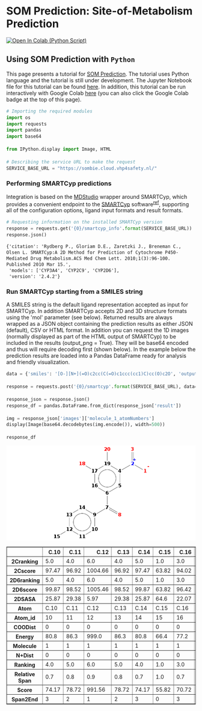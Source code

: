 # SOM Prediction: Site-of-Metabolism Prediction

<a target="_blank" href="https://colab.research.google.com/github/VHP4Safety/vhp4safety-docs/blob/main/tutorials/sombie/site_of_metabolism_prediction.ipynb">
  <img src="https://colab.research.google.com/assets/colab-badge.svg" alt="Open In Colab (Python Script)"/>
</a>

## Using SOM Prediction with `Python`

This page presents a tutorial for [SOM Prediction](https://cloud.vhp4safety.nl/service/sombie.html). The tutorial uses Python language and the tutorial is still under development. The Jupyter Notebook file for this tutorial can be found [here](https://github.com/VHP4Safety/vhp4safety-docs/blob/main/tutorials/sombie/site_of_metabolism_prediction.ipynb). In addition, this tutorial can be run interactively with Google Colab [here](https://colab.research.google.com/github/VHP4Safety/vhp4safety-docs/blob/main/tutorials/sombie/site_of_metabolism_prediction.ipynb) (you can also click the Google Colab badge at the top of this page). 


```python
# Importing the required modules
import os 
import requests
import pandas
import base64

from IPython.display import Image, HTML

# Describing the service URL to make the request
SERVICE_BASE_URL = "https://sombie.cloud.vhp4safety.nl/"
```

### Performing SMARTCyp predictions

Integration is based on the [MDStudio](https://github.com/MD-Studio/MDStudio) wrapper around SMARTCyp, which provides a convenient endpoint to the [SMARTCyp](https://smartcyp.sund.ku.dk/about) software<sup>[ref](https://pubs.acs.org/doi/abs/10.1021/ml100016x)</sup>, supporting all of the configuration options, ligand input formats and result formats. 


```python
# Requesting information on the installed SMARTCyp version
response = requests.get('{0}/smartcyp_info'.format(SERVICE_BASE_URL))
response.json()
```




    {'citation': 'Rydberg P., Gloriam D.E., Zaretzki J., Breneman C., Olsen L. SMARTCyp:A 2D Method for Prediction of Cytochrome P450-Mediated Drug Metabolism.ACS Med Chem Lett. 2010;1(3):96-100. Published 2010 Mar 15.',
     'models': ['CYP3A4', 'CYP2C9', 'CYP2D6'],
     'version': '2.4.2'}



### Run SMARTCyp starting from a SMILES string

A SMILES string is the default ligand representation accepted as input for SMARTCyp. In addition SMARTCyp accepts 2D and 3D structure formats using the 'mol' parameter (see below). Returned results are always wrapped as a JSON object containing the prediction results as either JSON (default), CSV or HTML format. In addition you can request the 1D images (normally displayed as part of the HTML output of SMARTCyp) to be included in the results (output_png = True). They will be base64 encoded and thus will require decoding first (shown below). In the example below the prediction results are loaded into a Pandas DataFrame ready for analysis and friendly visualization.


```python
data = {'smiles': '[O-][N+](=O)c2cc(C(=O)c1ccc(cc1)C)cc(O)c2O', 'output_png': True}

response = requests.post('{0}/smartcyp'.format(SERVICE_BASE_URL), data=data)

response_json = response.json()
response_df = pandas.DataFrame.from_dict(response_json['result'])

img = response_json['images']['molecule_1_atomNumbers']
display(Image(base64.decodebytes(img.encode()), width=500))

response_df
```


    
![png](output_5_0.png)
    





<div>
<style scoped>
    .dataframe tbody tr th:only-of-type {
        vertical-align: middle;
    }

    .dataframe tbody tr th {
        vertical-align: top;
    }

    .dataframe thead th {
        text-align: right;
    }
</style>
<table border="1" class="dataframe">
  <thead>
    <tr style="text-align: right;">
      <th></th>
      <th>C.10</th>
      <th>C.11</th>
      <th>C.12</th>
      <th>C.13</th>
      <th>C.14</th>
      <th>C.15</th>
      <th>C.16</th>
      <th>C.17</th>
      <th>C.19</th>
      <th>C.4</th>
      <th>C.5</th>
      <th>C.6</th>
      <th>C.7</th>
      <th>C.9</th>
      <th>N.2</th>
      <th>O.1</th>
      <th>O.18</th>
      <th>O.20</th>
      <th>O.3</th>
      <th>O.8</th>
    </tr>
  </thead>
  <tbody>
    <tr>
      <th>2Cranking</th>
      <td>5.0</td>
      <td>4.0</td>
      <td>6.0</td>
      <td>4.0</td>
      <td>5.0</td>
      <td>1.0</td>
      <td>3.0</td>
      <td>9.0</td>
      <td>7.0</td>
      <td>10.0</td>
      <td>2.0</td>
      <td>13.0</td>
      <td>12.0</td>
      <td>11.0</td>
      <td>8.0</td>
      <td>None</td>
      <td>None</td>
      <td>None</td>
      <td>None</td>
      <td>None</td>
    </tr>
    <tr>
      <th>2Cscore</th>
      <td>97.47</td>
      <td>96.92</td>
      <td>1004.66</td>
      <td>96.92</td>
      <td>97.47</td>
      <td>63.82</td>
      <td>94.02</td>
      <td>1010.6</td>
      <td>1004.69</td>
      <td>1010.64</td>
      <td>91.07</td>
      <td>1022.52</td>
      <td>1022.52</td>
      <td>1022.47</td>
      <td>1004.8</td>
      <td>997.28</td>
      <td>1003.15</td>
      <td>997.35</td>
      <td>997.31</td>
      <td>1021.37</td>
    </tr>
    <tr>
      <th>2D6ranking</th>
      <td>5.0</td>
      <td>4.0</td>
      <td>6.0</td>
      <td>4.0</td>
      <td>5.0</td>
      <td>1.0</td>
      <td>3.0</td>
      <td>9.0</td>
      <td>7.0</td>
      <td>10.0</td>
      <td>2.0</td>
      <td>13.0</td>
      <td>12.0</td>
      <td>11.0</td>
      <td>8.0</td>
      <td>None</td>
      <td>None</td>
      <td>None</td>
      <td>None</td>
      <td>None</td>
    </tr>
    <tr>
      <th>2D6score</th>
      <td>99.87</td>
      <td>98.52</td>
      <td>1005.46</td>
      <td>98.52</td>
      <td>99.87</td>
      <td>63.82</td>
      <td>96.42</td>
      <td>1012.2</td>
      <td>1005.49</td>
      <td>1012.24</td>
      <td>93.47</td>
      <td>1025.72</td>
      <td>1025.72</td>
      <td>1025.67</td>
      <td>1005.6</td>
      <td>997.28</td>
      <td>1003.95</td>
      <td>997.35</td>
      <td>997.31</td>
      <td>1024.57</td>
    </tr>
    <tr>
      <th>2DSASA</th>
      <td>25.87</td>
      <td>29.38</td>
      <td>5.97</td>
      <td>29.38</td>
      <td>25.87</td>
      <td>64.6</td>
      <td>22.07</td>
      <td>4.98</td>
      <td>5.22</td>
      <td>4.05</td>
      <td>18.21</td>
      <td>3.11</td>
      <td>3.37</td>
      <td>4.36</td>
      <td>2.55</td>
      <td>43.01</td>
      <td>43.66</td>
      <td>41.14</td>
      <td>42.17</td>
      <td>31.8</td>
    </tr>
    <tr>
      <th>Atom</th>
      <td>C.10</td>
      <td>C.11</td>
      <td>C.12</td>
      <td>C.13</td>
      <td>C.14</td>
      <td>C.15</td>
      <td>C.16</td>
      <td>C.17</td>
      <td>C.19</td>
      <td>C.4</td>
      <td>C.5</td>
      <td>C.6</td>
      <td>C.7</td>
      <td>C.9</td>
      <td>N.2</td>
      <td>O.1</td>
      <td>O.18</td>
      <td>O.20</td>
      <td>O.3</td>
      <td>O.8</td>
    </tr>
    <tr>
      <th>Atom_id</th>
      <td>10</td>
      <td>11</td>
      <td>12</td>
      <td>13</td>
      <td>14</td>
      <td>15</td>
      <td>16</td>
      <td>17</td>
      <td>19</td>
      <td>4</td>
      <td>5</td>
      <td>6</td>
      <td>7</td>
      <td>9</td>
      <td>2</td>
      <td>1</td>
      <td>18</td>
      <td>20</td>
      <td>3</td>
      <td>8</td>
    </tr>
    <tr>
      <th>COODist</th>
      <td>0</td>
      <td>0</td>
      <td>0</td>
      <td>0</td>
      <td>0</td>
      <td>0</td>
      <td>0</td>
      <td>0</td>
      <td>0</td>
      <td>0</td>
      <td>0</td>
      <td>0</td>
      <td>0</td>
      <td>0</td>
      <td>0</td>
      <td>0</td>
      <td>0</td>
      <td>0</td>
      <td>0</td>
      <td>0</td>
    </tr>
    <tr>
      <th>Energy</th>
      <td>80.8</td>
      <td>86.3</td>
      <td>999.0</td>
      <td>86.3</td>
      <td>80.8</td>
      <td>66.4</td>
      <td>77.2</td>
      <td>999.0</td>
      <td>999.0</td>
      <td>999.0</td>
      <td>74.1</td>
      <td>999.0</td>
      <td>999.0</td>
      <td>999.0</td>
      <td>999.0</td>
      <td>999.0</td>
      <td>999.0</td>
      <td>999.0</td>
      <td>999.0</td>
      <td>999.0</td>
    </tr>
    <tr>
      <th>Molecule</th>
      <td>1</td>
      <td>1</td>
      <td>1</td>
      <td>1</td>
      <td>1</td>
      <td>1</td>
      <td>1</td>
      <td>1</td>
      <td>1</td>
      <td>1</td>
      <td>1</td>
      <td>1</td>
      <td>1</td>
      <td>1</td>
      <td>1</td>
      <td>1</td>
      <td>1</td>
      <td>1</td>
      <td>1</td>
      <td>1</td>
    </tr>
    <tr>
      <th>N+Dist</th>
      <td>0</td>
      <td>0</td>
      <td>0</td>
      <td>0</td>
      <td>0</td>
      <td>0</td>
      <td>0</td>
      <td>0</td>
      <td>0</td>
      <td>0</td>
      <td>0</td>
      <td>0</td>
      <td>0</td>
      <td>0</td>
      <td>0</td>
      <td>0</td>
      <td>0</td>
      <td>0</td>
      <td>0</td>
      <td>0</td>
    </tr>
    <tr>
      <th>Ranking</th>
      <td>4.0</td>
      <td>5.0</td>
      <td>6.0</td>
      <td>5.0</td>
      <td>4.0</td>
      <td>1.0</td>
      <td>3.0</td>
      <td>9.0</td>
      <td>7.0</td>
      <td>10.0</td>
      <td>2.0</td>
      <td>12.0</td>
      <td>13.0</td>
      <td>11.0</td>
      <td>8.0</td>
      <td>None</td>
      <td>None</td>
      <td>None</td>
      <td>None</td>
      <td>None</td>
    </tr>
    <tr>
      <th>Relative Span</th>
      <td>0.7</td>
      <td>0.8</td>
      <td>0.9</td>
      <td>0.8</td>
      <td>0.7</td>
      <td>1.0</td>
      <td>0.7</td>
      <td>0.8</td>
      <td>0.9</td>
      <td>0.8</td>
      <td>0.7</td>
      <td>0.6</td>
      <td>0.5</td>
      <td>0.6</td>
      <td>0.9</td>
      <td>1.0</td>
      <td>0.9</td>
      <td>1.0</td>
      <td>1.0</td>
      <td>0.6</td>
    </tr>
    <tr>
      <th>Score</th>
      <td>74.17</td>
      <td>78.72</td>
      <td>991.56</td>
      <td>78.72</td>
      <td>74.17</td>
      <td>55.82</td>
      <td>70.72</td>
      <td>992.4</td>
      <td>991.59</td>
      <td>992.44</td>
      <td>67.77</td>
      <td>994.08</td>
      <td>994.87</td>
      <td>994.03</td>
      <td>991.7</td>
      <td>989.28</td>
      <td>990.05</td>
      <td>989.35</td>
      <td>989.31</td>
      <td>992.93</td>
    </tr>
    <tr>
      <th>Span2End</th>
      <td>3</td>
      <td>2</td>
      <td>1</td>
      <td>2</td>
      <td>3</td>
      <td>0</td>
      <td>3</td>
      <td>2</td>
      <td>1</td>
      <td>2</td>
      <td>3</td>
      <td>4</td>
      <td>5</td>
      <td>4</td>
      <td>1</td>
      <td>0</td>
      <td>1</td>
      <td>0</td>
      <td>0</td>
      <td>4</td>
    </tr>
  </tbody>
</table>
</div>




```python

```
